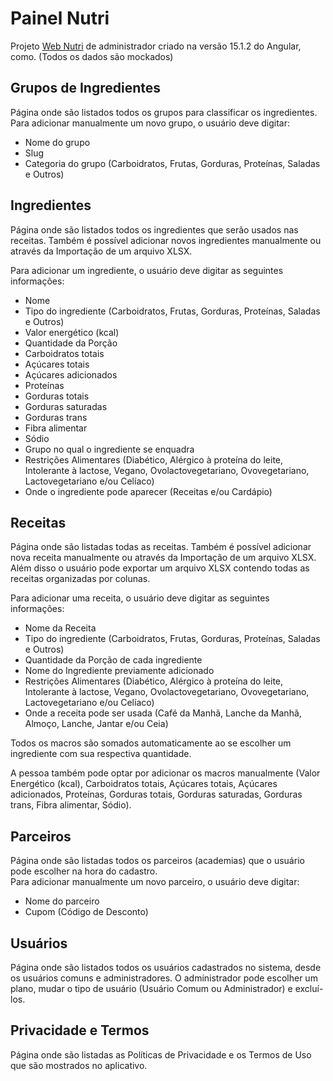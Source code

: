 # Painel Nutri

Projeto [Web Nutri](https://ramou1.github.io/painel_nutri/) de administrador criado na versão 15.1.2 do Angular, como. (Todos os dados são mockados)

## Grupos de Ingredientes

Página onde são listados todos os grupos para classificar os ingredientes.</br>
Para adicionar manualmente um novo grupo, o usuário deve digitar:
- Nome do grupo
- Slug
- Categoria do grupo (Carboidratos, Frutas, Gorduras, Proteínas, Saladas e Outros)

## Ingredientes

Página onde são listados todos os ingredientes que serão usados nas receitas. Também é possível adicionar novos ingredientes manualmente ou através da Importação de um arquivo XLSX.<br />

Para adicionar um ingrediente, o usuário deve digitar as seguintes informações:
- Nome
- Tipo do ingrediente (Carboidratos, Frutas, Gorduras, Proteínas, Saladas e Outros)
- Valor energético (kcal)
- Quantidade da Porção
- Carboidratos totais
- Açúcares totais
- Açúcares adicionados
- Proteínas
- Gorduras totais
- Gorduras saturadas
- Gorduras trans
- Fibra alimentar
- Sódio
- Grupo no qual o ingrediente se enquadra
- Restrições Alimentares (Diabético, Alérgico à proteína do leite, Intolerante à lactose, Vegano, Ovolactovegetariano, Ovovegetariano, Lactovegetariano e/ou Celíaco)
- Onde o ingrediente pode aparecer (Receitas e/ou Cardápio)

## Receitas

Página onde são listadas todas as receitas. Também é possível adicionar nova receita manualmente ou através da Importação de um arquivo XLSX. Além disso o usuário pode exportar um arquivo XLSX contendo todas as receitas organizadas por colunas.<br />

Para adicionar uma receita, o usuário deve digitar as seguintes informações:
- Nome da Receita
- Tipo do ingrediente (Carboidratos, Frutas, Gorduras, Proteínas, Saladas e Outros)
- Quantidade da Porção de cada ingrediente
- Nome do Ingrediente previamente adicionado
- Restrições Alimentares (Diabético, Alérgico à proteína do leite, Intolerante à lactose, Vegano, Ovolactovegetariano, Ovovegetariano, Lactovegetariano e/ou Celíaco)
- Onde a receita pode ser usada (Café da Manhã, Lanche da Manhã, Almoço, Lanche, Jantar e/ou Ceia)

Todos os macros são somados automaticamente ao se escolher um ingrediente com sua respectiva quantidade.

A pessoa também pode optar por adicionar os macros manualmente (Valor Energético (kcal), Carboidratos totais, Açúcares totais, Açúcares adicionados, Proteínas, Gorduras totais, Gorduras saturadas, Gorduras trans, Fibra alimentar, Sódio).

## Parceiros
Página onde são listadas todos os parceiros (academias) que o usuário pode escolher na hora do cadastro.</br>
Para adicionar manualmente um novo parceiro, o usuário deve digitar:
- Nome do parceiro
- Cupom (Código de Desconto)

## Usuários
Página onde são listados todos os usuários cadastrados no sistema, desde os usuários comuns e administradores. O administrador pode escolher um plano, mudar o tipo de usuário (Usuário Comum ou Administrador) e excluí-los.

## Privacidade e Termos
Página onde são listadas as Políticas de Privacidade e os Termos de Uso que são mostrados no aplicativo.


<!-- referencias:

https://www.behance.net/gallery/201708951/Landing-page-for-nutrition-coach?tracking_source=search_projects|nutrition+design&l=15

https://www.behance.net/gallery/201950419/Nutricoach-Smart-Nutrition-Stronger-You?tracking_source=search_projects|nutrition+page&l=5 -->
